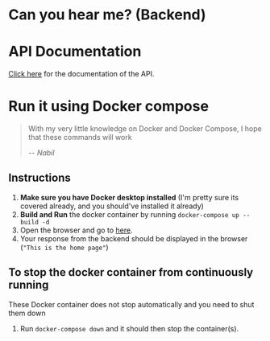 # Can you hear me? (Backend)

# API Documentation

[Click here](https://documenter.getpostman.com/view/18153423/UzBgvA23) for the documentation of the API.

# Run it using Docker compose

> With my very little knowledge on Docker and Docker Compose, I hope that these commands will work
>
> -- <cite>Nabil</cite>

## Instructions

1.  **Make sure you have Docker desktop installed** (I'm pretty sure its covered already, and you should've installed it already)
2.  **Build and Run** the docker container by running `docker-compose up --build -d`
3.  Open the browser and go to [here](http://localhost:3001).
4.  Your response from the backend should be displayed in the browser (`"This is the home page"`)

## To stop the docker container from continuously running

These Docker container does not stop automatically and you need to shut them down

1. Run `docker-compose down` and it should then stop the container(s).
